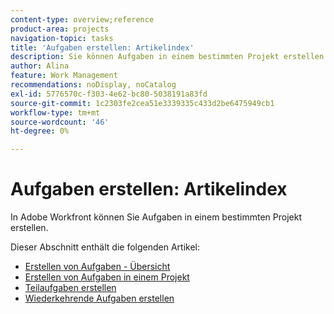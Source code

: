 ```yaml
---
content-type: overview;reference
product-area: projects
navigation-topic: tasks
title: 'Aufgaben erstellen: Artikelindex'
description: Sie können Aufgaben in einem bestimmten Projekt erstellen.
author: Alina
feature: Work Management
recommendations: noDisplay, noCatalog
exl-id: 5776570c-f303-4e62-bc80-5038191a83fd
source-git-commit: 1c2303fe2cea51e3339335c433d2be6475949cb1
workflow-type: tm+mt
source-wordcount: '46'
ht-degree: 0%

---
```


# Aufgaben erstellen: Artikelindex

<!--Audited: 10/2024-->

In Adobe Workfront können Sie Aufgaben in einem bestimmten Projekt erstellen.

Dieser Abschnitt enthält die folgenden Artikel:

* [Erstellen von Aufgaben - Übersicht](../../../manage-work/tasks/create-tasks/create-tasks-overview.md)
* [Erstellen von Aufgaben in einem Projekt](../../../manage-work/tasks/create-tasks/create-tasks-in-project.md)
* [Teilaufgaben erstellen](../../../manage-work/tasks/create-tasks/create-subtasks.md)
* [Wiederkehrende Aufgaben erstellen](../../../manage-work/tasks/create-tasks/create-recurring-tasks.md)
